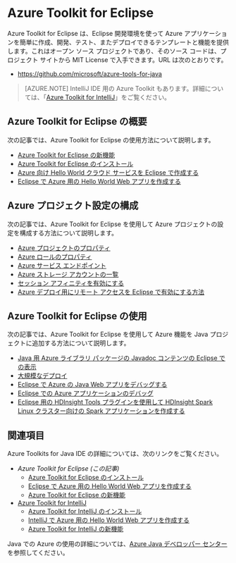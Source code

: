 <properties
	pageTitle="Azure Toolkit for Eclipse | Microsoft Azure"
	description="Azure Toolkit for Eclipse の概要について説明します。"
	services=""
	documentationCenter="java"
	authors="rmcmurray"
	manager="wpickett"
	editor=""/>

<tags
	ms.service="multiple"
	ms.workload="na"
	ms.tgt_pltfrm="multiple"
	ms.devlang="Java"
	ms.topic="article"
	ms.date="09/20/2016" 
	ms.author="robmcm;asirveda"/>

<!-- Legacy MSDN URL = https://msdn.microsoft.com/library/azure/hh694271.aspx -->

# Azure Toolkit for Eclipse

Azure Toolkit for Eclipse は、Eclipse 開発環境を使って Azure アプリケーションを簡単に作成、開発、テスト、またデプロイできるテンプレートと機能を提供します。これはオープン ソース プロジェクトであり、そのソース コードは、プロジェクト サイトから MIT License で入手できます。URL は次のとおりです。

* <https://github.com/microsoft/azure-tools-for-java>

> [AZURE.NOTE] IntelliJ IDE 用の Azure Toolkit もあります。詳細については、「[Azure Toolkit for IntelliJ]」をご覧ください。

## Azure Toolkit for Eclipse の概要

次の記事では、Azure Toolkit for Eclipse の使用方法について説明します。

* [Azure Toolkit for Eclipse の新機能]
* [Azure Toolkit for Eclipse のインストール]
* [Azure 向け Hello World クラウド サービスを Eclipse で作成する]
* [Eclipse で Azure 用の Hello World Web アプリを作成する]

## Azure プロジェクト設定の構成

次の記事では、Azure Toolkit for Eclipse を使用して Azure プロジェクトの設定を構成する方法について説明します。

* [Azure プロジェクトのプロパティ]
* [Azure ロールのプロパティ]
* [Azure サービス エンドポイント]
* [Azure ストレージ アカウントの一覧]
* [セッション アフィニティを有効にする]
* [Azure デプロイ用にリモート アクセスを Eclipse で有効にする方法]

## Azure Toolkit for Eclipse の使用

次の記事では、Azure Toolkit for Eclipse を使用して Azure 機能を Java プロジェクトに追加する方法について説明します。

* [Java 用 Azure ライブラリ パッケージの Javadoc コンテンツの Eclipse での表示]
* [大規模なデプロイ]
* [Eclipse で Azure の Java Web アプリをデバッグする]
* [Eclipse での Azure アプリケーションのデバッグ]
* [Eclipse 用の HDInsight Tools プラグインを使用して HDInsight Spark Linux クラスター向けの Spark アプリケーションを作成する][HDInsight Tools Plugin for Eclipse]

## 関連項目

Azure Toolkits for Java IDE の詳細については、次のリンクをご覧ください。

- *Azure Toolkit for Eclipse (この記事)*
  - [Azure Toolkit for Eclipse のインストール]
  - [Eclipse で Azure 用の Hello World Web アプリを作成する]
  - [Azure Toolkit for Eclipse の新機能]
- [Azure Toolkit for IntelliJ]
  - [Azure Toolkit for IntelliJ のインストール]
  - [IntelliJ で Azure 用の Hello World Web アプリを作成する]
  - [Azure Toolkit for IntelliJ の新機能]

Java での Azure の使用の詳細については、[Azure Java デベロッパー センター]を参照してください。

<!-- URL List -->

[Azure Toolkit for Eclipse]: ./azure-toolkit-for-eclipse.md
[Azure Toolkit for IntelliJ]: ./azure-toolkit-for-intellij.md
[Eclipse で Azure 用の Hello World Web アプリを作成する]: ./app-service-web/app-service-web-eclipse-create-hello-world-web-app.md
[IntelliJ で Azure 用の Hello World Web アプリを作成する]: ./app-service-web/app-service-web-intellij-create-hello-world-web-app.md
[Azure Toolkit for Eclipse のインストール]: ./azure-toolkit-for-eclipse-installation.md
[Azure Toolkit for IntelliJ のインストール]: ./azure-toolkit-for-intellij-installation.md
[Azure Toolkit for Eclipse の新機能]: ./azure-toolkit-for-eclipse-whats-new.md
[Azure Toolkit for IntelliJ の新機能]: ./azure-toolkit-for-intellij-whats-new.md

[Azure Java デベロッパー センター]: https://azure.microsoft.com/develop/java/

[Azure プロジェクトのプロパティ]: ./azure-toolkit-for-eclipse-azure-project-properties.md
[Azure ロールのプロパティ]: ./azure-toolkit-for-eclipse-azure-role-properties.md
[Azure サービス エンドポイント]: ./azure-toolkit-for-eclipse-azure-service-endpoints.md
[Azure ストレージ アカウントの一覧]: ./azure-toolkit-for-eclipse-azure-storage-account-list.md
[Azure 向け Hello World クラウド サービスを Eclipse で作成する]: ./azure-toolkit-for-eclipse-creating-a-hello-world-application.md
[Eclipse での Azure アプリケーションのデバッグ]: ./azure-toolkit-for-eclipse-debugging-azure-applications.md
[Eclipse で Azure の Java Web アプリをデバッグする]: ./app-service-web/app-service-web-debug-java-web-app-in-eclipse.md
[大規模なデプロイ]: ./azure-toolkit-for-eclipse-deploying-large-deployments.md
[Java 用 Azure ライブラリ パッケージの Javadoc コンテンツの Eclipse での表示]: ./azure-toolkit-for-eclipse-displaying-javadoc-content-for-azure-libraries.md
[Azure デプロイ用にリモート アクセスを Eclipse で有効にする方法]: ./azure-toolkit-for-eclipse-enabling-remote-access-for-azure-deployments.md
[セッション アフィニティを有効にする]: ./azure-toolkit-for-eclipse-enable-session-affinity.md
[HDInsight Tools Plugin for Eclipse]: ./hdinsight/hdinsight-apache-spark-eclipse-tool-plugin.md
[How to Authenticate Web Users with Azure Access Control Service Using Eclipse]: ./active-directory/active-directory-java-authenticate-users-access-control-eclipse.md

<!-- [How to Maintain Session Data with Session Affinity]: http://go.microsoft.com/fwlink/?LinkID=699539 -->
<!-- [How to Use Co-located Caching]: http://go.microsoft.com/fwlink/?LinkID=699542 -->
<!-- [How to Use Dedicated Caching]: http://go.microsoft.com/fwlink/?LinkID=699543 -->
<!-- [How to Use JMS with AMQP 1.0 in Azure with Eclipse]: http://go.microsoft.com/fwlink/?LinkID=699544 -->
<!-- [How to Use SSL Offloading]: http://go.microsoft.com/fwlink/?LinkID=699545 -->
<!-- [SSL Offloading]: http://go.microsoft.com/fwlink/?LinkID=699549 -->
<!-- [Using the Azure Service Runtime Library in JSP]: http://go.microsoft.com/fwlink/?LinkID=699551 -->

<!---HONumber=AcomDC_0921_2016-->